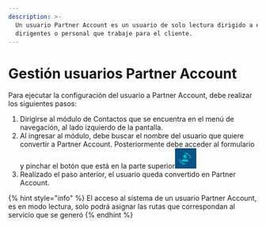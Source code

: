 ```yaml
---
description: >-
  Un usuario Partner Account es un usuario de solo lectura dirigido a empleados,
  dirigentes o personal que trabaje para el cliente.
---
```


# Gestión usuarios Partner Account

Para ejecutar la configuración del usuario a Partner Account, debe realizar los siguientes pasos:

1. Dirigirse al módulo de Contactos que se encuentra en el menú de navegación, al lado izquierdo de la pantalla.
2. Al ingresar al módulo, debe buscar el nombre del usuario que quiere convertir a Partner Account. Posteriormente debe acceder al formulario y pinchar el botón que está en la parte superior![](<../.gitbook/assets/image (13).png>)
3. Realizado el paso anterior, el usuario queda convertido en Partner Account.

{% hint style="info" %}
El acceso al sistema de un usuario Partner Account, es en modo lectura, solo podrá asignar las rutas que correspondan al servicio que se generó
{% endhint %}



&#x20;

